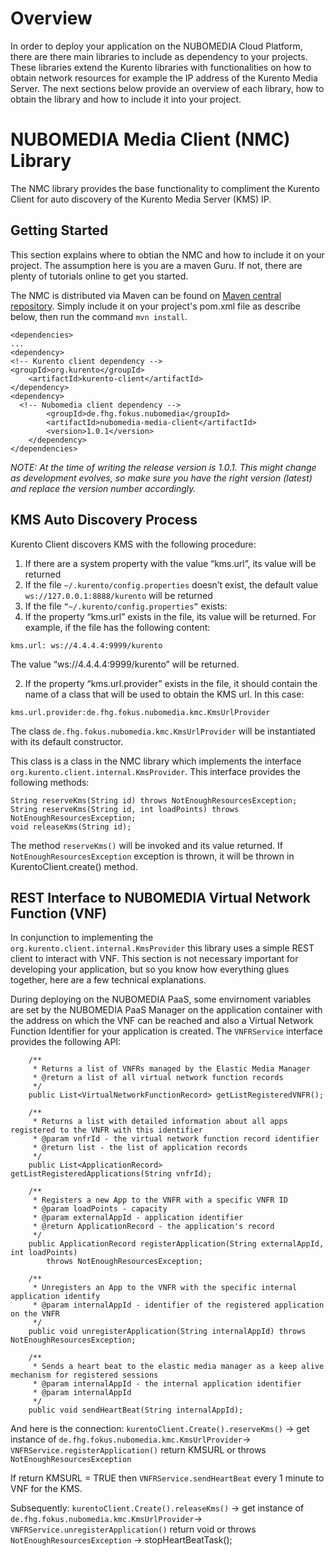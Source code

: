 # Overview
In order to deploy your application on the NUBOMEDIA Cloud Platform, there are there main libraries to include as dependency to your projects.
These libraries extend the Kurento libraries with functionalities on how to obtain network resources for example the IP address of the Kurento Media Server.
The next sections below provide an overview of each library, how to obtain the library and how to include it into your project.

# NUBOMEDIA Media Client (NMC) Library
The NMC library provides the base functionality to compliment the Kurento Client for auto discovery of the Kurento Media Server (KMS) IP.

## Getting Started
This section explains where to obtian the NMC and how to include it on your project. The assumption here is you are a maven Guru. If not, there are plenty of tutorials online to get you started.

The NMC is distributed via Maven can be found on [Maven central repository](http://search.maven.org/#search%7Cga%7C1%7Cde.fhg).
Simply include it on your project's pom.xml file as describe below, then run the command ```mvn install```.

```
<dependencies>
...
<dependency>
<!-- Kurento client dependency -->
<groupId>org.kurento</groupId>
	<artifactId>kurento-client</artifactId>
</dependency>
<dependency>
  <!-- Nubomedia client dependency -->
		<groupId>de.fhg.fokus.nubomedia</groupId>
		<artifactId>nubomedia-media-client</artifactId>
		<version>1.0.1</version>
	</dependency>
</dependencies>
```
*NOTE: At the time of writing the release version is 1.0.1. This might change as development evolves, so make sure you have the right version (latest) and replace the version number accordingly.*

## KMS Auto Discovery Process
Kurento Client discovers KMS with the following procedure:

1. If there are a system property with the value “kms.url”, its value will be returned
1. If the file ```~/.kurento/config.properties``` doesn’t exist, the default value ```ws://127.0.0.1:8888/kurento``` will be returned
1. If the file ```“~/.kurento/config.properties”``` exists:
  1. If the property “kms.url” exists in the file, its value will be returned. For example, if the file has the following content:
  ```
  kms.url: ws://4.4.4.4:9999/kurento
  ```
  The value “ws://4.4.4.4:9999/kurento” will be returned.
  
  2. If the property “kms.url.provider” exists in the file, it should contain the name of a class that will be used to obtain the KMS url. 
  In this case:
 
  ```
  kms.url.provider:de.fhg.fokus.nubomedia.kmc.KmsUrlProvider
  ```
  The class ```de.fhg.fokus.nubomedia.kmc.KmsUrlProvider``` will be instantiated with its default constructor. 

This class is a class in the NMC library which implements the interface ```org.kurento.client.internal.KmsProvider```. 
This interface provides the following methods:

```
String reserveKms(String id) throws NotEnoughResourcesException;
String reserveKms(String id, int loadPoints) throws NotEnoughResourcesException;
void releaseKms(String id);
```
The method ```reserveKms()``` will be invoked and its value returned. If ```NotEnoughResourcesException``` exception is thrown, it will be thrown in KurentoClient.create() method.


## REST Interface to NUBOMEDIA Virtual Network Function (VNF)
In conjunction to implementing the ```org.kurento.client.internal.KmsProvider``` this library uses a simple REST client to interact with VNF. This section is not necessary important for developing your application, but so you know how everything glues together, here are a few technical explanations.

During deploying on the NUBOMEDIA PaaS, some envirnoment variables are set by the NUBOMEDIA PaaS Manager on the application container with the address on which the VNF can be reached and also a Virtual Network Function Identifier for your application is created. The ```VNFRService``` interface provides the following API:
```
	/**
	 * Returns a list of VNFRs managed by the Elastic Media Manager
	 * @return a list of all virtual network function records
	 */
	public List<VirtualNetworkFunctionRecord> getListRegisteredVNFR();
	
	/**
	 * Returns a list with detailed information about all apps registered to the VNFR with this identifier
	 * @param vnfrId - the virtual network function record identifier
	 * @return list - the list of application records
	 */
	public List<ApplicationRecord> getListRegisteredApplications(String vnfrId);
	
	/**
	 * Registers a new App to the VNFR with a specific VNFR ID
	 * @param loadPoints - capacity
	 * @param externalAppId - application identifier
	 * @return ApplicationRecord - the application's record
	 */
	public ApplicationRecord registerApplication(String externalAppId, int loadPoints) 
		throws NotEnoughResourcesException;
	
	/**
	 * Unregisters an App to the VNFR with the specific internal application identify
	 * @param internalAppId - identifier of the registered application on the VNFR
	 */
	public void unregisterApplication(String internalAppId) throws NotEnoughResourcesException;
	
	/**
	 * Sends a heart beat to the elastic media manager as a keep alive mechanism for registered sessions
	 * @param internalAppId - the internal application identifier
	 * @param internalAppId
	 */
	public void sendHeartBeat(String internalAppId);
```
And here is the connection:
```kurentoClient.Create().reserveKms()``` -> get instance of ```de.fhg.fokus.nubomedia.kmc.KmsUrlProvider```-> ```VNFRService.registerApplication()``` return KMSURL or throws ```NotEnoughResourcesException```

If return KMSURL = TRUE then ```VNFRService.sendHeartBeat``` every 1 minute to VNF for the KMS.

Subsequently:
```kurentoClient.Create().releaseKms()``` -> get instance of ```de.fhg.fokus.nubomedia.kmc.KmsUrlProvider```-> ```VNFRService.unregisterApplication()``` return void or throws ```NotEnoughResourcesException``` -> stopHeartBeatTask();
